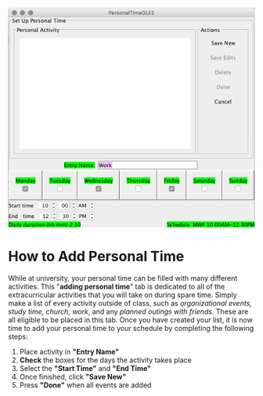 ![Adding Personal Time](assets/9.png)
# How to Add Personal Time
While at university, your personal time can be filled with many different activities. This "**adding personal time**" tab is dedicated to all of the extracurricular activities that you will take on during spare time. Simply make a list of every activity outside of class, such as **organizational events*, *study time*, *church*, *work**, and any _planned outings with friends_. These are all eligible to be placed in this tab. Once you have created your list, it is now time to add your personal time to your schedule by completing the following steps:
1. Place activity in **"Entry Name"**
2. **Check** the boxes for the days the activity takes place
3. Select the **"Start Time"** and **"End Time"**
4. Once finished, click **"Save New"**
5. Press **"Done"** when all events are added
